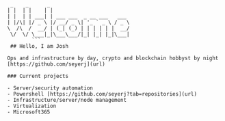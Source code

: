 ```
 _    _      _                           
| |  | |    | |                          
| |  | | ___| | ___ ___  _ __ ___   ___  
| |/\| |/ _ \ |/ __/ _ \| '_ ` _ \ / _ \ 
\  /\  /  __/ | (_| (_) | | | | | |  __/ 
 \/  \/ \___|_|\___\___/|_| |_| |_|\___| 
        ```    
 ## Hello, I am Josh

Ops and infrastructure by day, crypto and blockchain hobbyst by night
[https://github.com/seyerj](url)
 
### Current projects

- Server/security automation
- Powershell [https://github.com/seyerj?tab=repositories](url)
- Infrastructure/server/node management
- Virtualization
- Microsoft365
